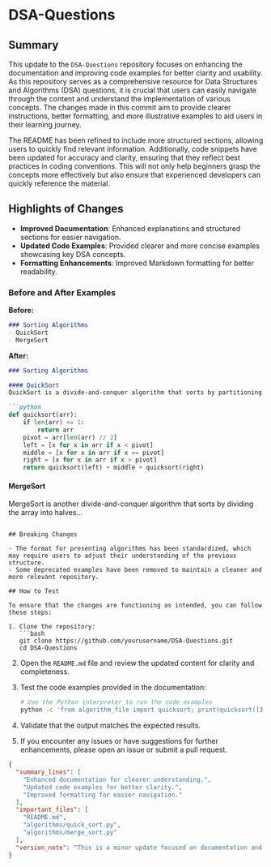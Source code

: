 # DSA-Questions

## Summary

This update to the `DSA-Questions` repository focuses on enhancing the documentation and improving code examples for better clarity and usability. As this repository serves as a comprehensive resource for Data Structures and Algorithms (DSA) questions, it is crucial that users can easily navigate through the content and understand the implementation of various concepts. The changes made in this commit aim to provide clearer instructions, better formatting, and more illustrative examples to aid users in their learning journey.

The README has been refined to include more structured sections, allowing users to quickly find relevant information. Additionally, code snippets have been updated for accuracy and clarity, ensuring that they reflect best practices in coding conventions. This will not only help beginners grasp the concepts more effectively but also ensure that experienced developers can quickly reference the material.

## Highlights of Changes

- **Improved Documentation**: Enhanced explanations and structured sections for easier navigation.
- **Updated Code Examples**: Provided clearer and more concise examples showcasing key DSA concepts.
- **Formatting Enhancements**: Improved Markdown formatting for better readability.

### Before and After Examples

**Before:**
```markdown
### Sorting Algorithms
- QuickSort
- MergeSort
```

**After:**
```markdown
### Sorting Algorithms

#### QuickSort
QuickSort is a divide-and-conquer algorithm that sorts by partitioning an array into two sub-arrays...

```python
def quicksort(arr):
    if len(arr) <= 1:
        return arr
    pivot = arr[len(arr) // 2]
    left = [x for x in arr if x < pivot]
    middle = [x for x in arr if x == pivot]
    right = [x for x in arr if x > pivot]
    return quicksort(left) + middle + quicksort(right)
```
#### MergeSort
MergeSort is another divide-and-conquer algorithm that sorts by dividing the array into halves...
```

## Breaking Changes

- The format for presenting algorithms has been standardized, which may require users to adjust their understanding of the previous structure.
- Some deprecated examples have been removed to maintain a cleaner and more relevant repository.

## How to Test

To ensure that the changes are functioning as intended, you can follow these steps:

1. Clone the repository:
   ```bash
   git clone https://github.com/yourusername/DSA-Questions.git
   cd DSA-Questions
   ```

2. Open the `README.md` file and review the updated content for clarity and completeness.

3. Test the code examples provided in the documentation:
   ```bash
   # Use the Python interpreter to run the code examples
   python -c 'from algorithm_file import quicksort; print(quicksort([3, 6, 8, 10, 1, 2, 1]))'
   ```

4. Validate that the output matches the expected results.

5. If you encounter any issues or have suggestions for further enhancements, please open an issue or submit a pull request.

```json
{
  "summary_lines": [
    "Enhanced documentation for clearer understanding.",
    "Updated code examples for better clarity.",
    "Improved formatting for easier navigation."
  ],
  "important_files": [
    "README.md",
    "algorithms/quick_sort.py",
    "algorithms/merge_sort.py"
  ],
  "version_note": "This is a minor update focused on documentation and example clarity."
}
```